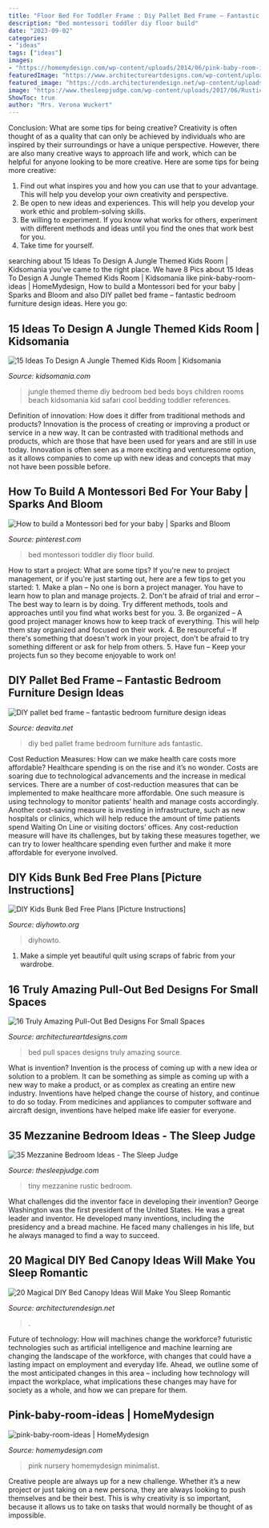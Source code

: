 ```yaml
---
title: "Floor Bed For Toddler Frame : Diy Pallet Bed Frame – Fantastic Bedroom Furniture Design Ideas"
description: "Bed montessori toddler diy floor build"
date: "2023-09-02"
categories:
- "ideas"
tags: ["ideas"]
images:
- "https://homemydesign.com/wp-content/uploads/2014/06/pink-baby-room-ideas.jpg"
featuredImage: "https://www.architectureartdesigns.com/wp-content/uploads/2017/05/6-23-630x644.jpg"
featured_image: "https://cdn.architecturendesign.net/wp-content/uploads/2015/07/AD-DIY-Bed-Canopy-7.jpg"
image: "https://www.thesleepjudge.com/wp-content/uploads/2017/06/Rustic-Tiny-House.jpg"
ShowToc: true
author: "Mrs. Verona Wuckert"
---
```



Conclusion: What are some tips for being creative?
Creativity is often thought of as a quality that can only be achieved by individuals who are inspired by their surroundings or have a unique perspective. However, there are also many creative ways to approach life and work, which can be helpful for anyone looking to be more creative. Here are some tips for being more creative: 
1) Find out what inspires you and how you can use that to your advantage. This will help you develop your own creativity and perspective. 
2) Be open to new ideas and experiences. This will help you develop your work ethic and problem-solving skills. 
3) Be willing to experiment. If you know what works for others, experiment with different methods and ideas until you find the ones that work best for you. 
4) Take time for yourself.

	

		
searching about 15 Ideas To Design A Jungle Themed Kids Room | Kidsomania you've came to the right place. We have 8 Pics about 15 Ideas To Design A Jungle Themed Kids Room | Kidsomania like pink-baby-room-ideas | HomeMydesign, How to build a Montessori bed for your baby | Sparks and Bloom and also DIY pallet bed frame – fantastic bedroom furniture design ideas. Here you go:
		
    
## 15 Ideas To Design A Jungle Themed Kids Room | Kidsomania

<img loading=lazy src="http://www.kidsomania.com/photos/How-To-Make-A-Kids-Room-Jungle-Themed-11.jpg" onerror="this.onerror=null;this.src='https://tse3.mm.bing.net/th?id=OIP.a_K6R_cTCzScfwFaYAc6xwHaJ4&amp;pid=15.1';" alt="15 Ideas To Design A Jungle Themed Kids Room | Kidsomania">

_Source: kidsomania.com_

>jungle themed theme diy bedroom bed beds boys children rooms beach kidsomania kid safari cool bedding toddler references. 

	

Definition of innovation: How does it differ from traditional methods and products?
Innovation is the process of creating or improving a product or service in a new way. It can be contrasted with traditional methods and products, which are those that have been used for years and are still in use today. Innovation is often seen as a more exciting and venturesome option, as it allows companies to come up with new ideas and concepts that may not have been possible before.

    
## How To Build A Montessori Bed For Your Baby | Sparks And Bloom

<img loading=lazy src="https://i.pinimg.com/736x/9d/e7/47/9de7474867dd852f13954819987bfc1e.jpg" onerror="this.onerror=null;this.src='https://tse4.mm.bing.net/th?id=OIP.muVs0bF2bg3vqjD5zwaOIQHaJ4&amp;pid=15.1';" alt="How to build a Montessori bed for your baby | Sparks and Bloom">

_Source: pinterest.com_

>bed montessori toddler diy floor build. 

	

How to start a project: What are some tips?
If you're new to project management, or if you're just starting out, here are a few tips to get you started: 1. Make a plan – No one is born a project manager. You have to learn how to plan and manage projects. 2. Don't be afraid of trial and error – The best way to learn is by doing. Try different methods, tools and approaches until you find what works best for you. 3. Be organized – A good project manager knows how to keep track of everything. This will help them stay organized and focused on their work. 4. Be resourceful – If there's something that doesn't work in your project, don't be afraid to try something different or ask for help from others. 5. Have fun – Keep your projects fun so they become enjoyable to work on!

    
## DIY Pallet Bed Frame – Fantastic Bedroom Furniture Design Ideas

<img loading=lazy src="https://deavita.net/wp-content/uploads/2017/12/DIY-pallet-furniture-ideas-bedroom-furniture-bed-frame.jpg" onerror="this.onerror=null;this.src='https://tse1.mm.bing.net/th?id=OIP.tWP1AJZ6_4yiKRNYPRMXlQHaJ4&amp;pid=15.1';" alt="DIY pallet bed frame – fantastic bedroom furniture design ideas">

_Source: deavita.net_

>diy bed pallet frame bedroom furniture ads fantastic. 

	

Cost Reduction Measures: How can we make health care costs more affordable?
Healthcare spending is on the rise and it’s no wonder. Costs are soaring due to technological advancements and the increase in medical services. There are a number of cost-reduction measures that can be implemented to make healthcare more affordable. One such measure is using technology to monitor patients’ health and manage costs accordingly. Another cost-saving measure is investing in infrastructure, such as new hospitals or clinics, which will help reduce the amount of time patients spend Waiting On Line or visiting doctors’ offices.
Any cost-reduction measure will have its challenges, but by taking these measures together, we can try to lower healthcare spending even further and make it more affordable for everyone involved.

    
## DIY Kids Bunk Bed Free Plans [Picture Instructions]

<img loading=lazy src="https://www.diyhowto.org/wp-content/uploads/DIYHowto-DIY-Kids-Bunk-Bed-Free-Plans-02.jpg" onerror="this.onerror=null;this.src='https://tse4.mm.bing.net/th?id=OIP._05BkCQ7C9eHQXpX1bo7MgHaLD&amp;pid=15.1';" alt="DIY Kids Bunk Bed Free Plans [Picture Instructions]">

_Source: diyhowto.org_

>diyhowto. 

	

1. Make a simple yet beautiful quilt using scraps of fabric from your wardrobe.

    
## 16 Truly Amazing Pull-Out Bed Designs For Small Spaces

<img loading=lazy src="https://www.architectureartdesigns.com/wp-content/uploads/2017/05/6-23-630x644.jpg" onerror="this.onerror=null;this.src='https://tse1.mm.bing.net/th?id=OIP.gjZ9fZw3T1pAB5bh4bRlvAHaHk&amp;pid=15.1';" alt="16 Truly Amazing Pull-Out Bed Designs For Small Spaces">

_Source: architectureartdesigns.com_

>bed pull spaces designs truly amazing source. 

	

What is invention?
Invention is the process of coming up with a new idea or solution to a problem. It can be something as simple as coming up with a new way to make a product, or as complex as creating an entire new industry. Inventions have helped change the course of history, and continue to do so today. From medicines and appliances to computer software and aircraft design, inventions have helped make life easier for everyone.

    
## 35 Mezzanine Bedroom Ideas - The Sleep Judge

<img loading=lazy src="https://www.thesleepjudge.com/wp-content/uploads/2017/06/Rustic-Tiny-House.jpg" onerror="this.onerror=null;this.src='https://tse1.mm.bing.net/th?id=OIP.qNeoweE_D_zFRXfjP-kZngHaJ4&amp;pid=15.1';" alt="35 Mezzanine Bedroom Ideas - The Sleep Judge">

_Source: thesleepjudge.com_

>tiny mezzanine rustic bedroom. 

	

What challenges did the inventor face in developing their invention?
George Washington was the first president of the United States. He was a great leader and inventor. He developed many inventions, including the presidency and a bread machine. He faced many challenges in his life, but he always managed to find a way to succeed.

    
## 20 Magical DIY Bed Canopy Ideas Will Make You Sleep Romantic

<img loading=lazy src="https://cdn.architecturendesign.net/wp-content/uploads/2015/07/AD-DIY-Bed-Canopy-7.jpg" onerror="this.onerror=null;this.src='https://tse3.mm.bing.net/th?id=OIP.LZTqIm2eGwprtgqTZqKl4QHaLH&amp;pid=15.1';" alt="20 Magical DIY Bed Canopy Ideas Will Make You Sleep Romantic">

_Source: architecturendesign.net_

>. 

	

Future of technology: How will machines change the workforce?
futuristic technologies such as artificial intelligence and machine learning are changing the landscape of the workforce, with changes that could have a lasting impact on employment and everyday life. Ahead, we outline some of the most anticipated changes in this area – including how technology will impact the workplace, what implications these changes may have for society as a whole, and how we can prepare for them.

    
## Pink-baby-room-ideas | HomeMydesign

<img loading=lazy src="https://homemydesign.com/wp-content/uploads/2014/06/pink-baby-room-ideas.jpg" onerror="this.onerror=null;this.src='https://tse4.mm.bing.net/th?id=OIP.xTCc09vqjEhCQTacAYiqHQHaLH&amp;pid=15.1';" alt="pink-baby-room-ideas | HomeMydesign">

_Source: homemydesign.com_

>pink nursery homemydesign minimalist. 

	

Creative people are always up for a new challenge. Whether it’s a new project or just taking on a new persona, they are always looking to push themselves and be their best. This is why creativity is so important, because it allows us to take on tasks that would normally be thought of as impossible.

